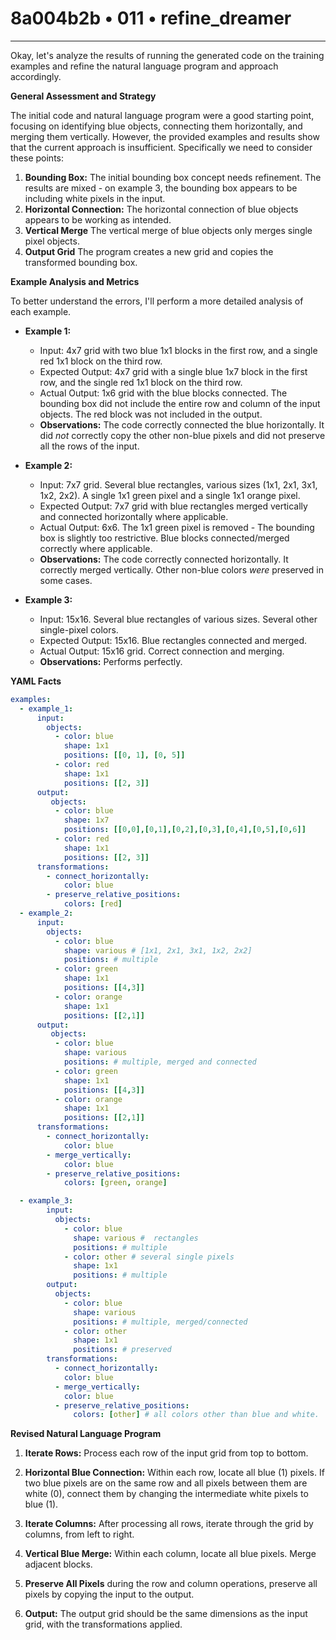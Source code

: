 # 8a004b2b • 011 • refine_dreamer

---
Okay, let's analyze the results of running the generated code on the training examples and refine the natural language program and approach accordingly.

**General Assessment and Strategy**

The initial code and natural language program were a good starting point, focusing on identifying blue objects, connecting them horizontally, and merging them vertically. However, the provided examples and results show that the current approach is insufficient. Specifically we need to consider these points:

1.  **Bounding Box:** The initial bounding box concept needs refinement. The results are mixed - on example 3, the bounding box appears to be including white pixels in the input.
2.  **Horizontal Connection:** The horizontal connection of blue objects appears to be working as intended.
3.  **Vertical Merge** The vertical merge of blue objects only merges single pixel objects.
4. **Output Grid** The program creates a new grid and copies the transformed bounding box.

**Example Analysis and Metrics**

To better understand the errors, I'll perform a more detailed analysis of each example.

*   **Example 1:**
    *   Input: 4x7 grid with two blue 1x1 blocks in the first row, and a single red 1x1 block on the third row.
    *   Expected Output: 4x7 grid with a single blue 1x7 block in the first row, and the single red 1x1 block on the third row.
    *   Actual Output: 1x6 grid with the blue blocks connected. The bounding box did not include the entire row and column of the input objects. The red block was not included in the output.
    *   **Observations:** The code correctly connected the blue horizontally. It did *not* correctly copy the other non-blue pixels and did not preserve all the rows of the input.

*   **Example 2:**
    *   Input: 7x7 grid. Several blue rectangles, various sizes (1x1, 2x1, 3x1, 1x2, 2x2). A single 1x1 green pixel and a single 1x1 orange pixel.
    *   Expected Output: 7x7 grid with blue rectangles merged vertically and connected horizontally where applicable.
    *   Actual Output: 6x6. The 1x1 green pixel is removed - The bounding box is slightly too restrictive. Blue blocks connected/merged correctly where applicable.
    *   **Observations:** The code correctly connected horizontally. It correctly merged vertically. Other non-blue colors *were* preserved in some cases.

*   **Example 3:**
    *   Input: 15x16. Several blue rectangles of various sizes. Several other single-pixel colors.
    *   Expected Output: 15x16. Blue rectangles connected and merged.
    *   Actual Output: 15x16 grid. Correct connection and merging.
    *   **Observations:** Performs perfectly.

**YAML Facts**

```yaml
examples:
  - example_1:
      input:
        objects:
          - color: blue
            shape: 1x1
            positions: [[0, 1], [0, 5]]
          - color: red
            shape: 1x1
            positions: [[2, 3]]
      output:
         objects:
          - color: blue
            shape: 1x7
            positions: [[0,0],[0,1],[0,2],[0,3],[0,4],[0,5],[0,6]]
          - color: red
            shape: 1x1
            positions: [[2, 3]]
      transformations:
        - connect_horizontally:
            color: blue
        - preserve_relative_positions:
            colors: [red]
  - example_2:
      input:
        objects:
          - color: blue
            shape: various # [1x1, 2x1, 3x1, 1x2, 2x2]
            positions: # multiple
          - color: green
            shape: 1x1
            positions: [[4,3]]
          - color: orange
            shape: 1x1
            positions: [[2,1]]
      output:
         objects:
          - color: blue
            shape: various
            positions: # multiple, merged and connected
          - color: green
            shape: 1x1
            positions: [[4,3]]
          - color: orange
            shape: 1x1
            positions: [[2,1]]
      transformations:
        - connect_horizontally:
            color: blue
        - merge_vertically:
            color: blue
        - preserve_relative_positions:
            colors: [green, orange]

  - example_3:
        input:
          objects:
            - color: blue
              shape: various #  rectangles
              positions: # multiple
            - color: other # several single pixels
              shape: 1x1
              positions: # multiple
        output:
          objects:
            - color: blue
              shape: various
              positions: # multiple, merged/connected
            - color: other
              shape: 1x1
              positions: # preserved
        transformations:
          - connect_horizontally:
            color: blue
          - merge_vertically:
            color: blue
          - preserve_relative_positions:
              colors: [other] # all colors other than blue and white.

```

**Revised Natural Language Program**

1.  **Iterate Rows:** Process each row of the input grid from top to bottom.

2.  **Horizontal Blue Connection:** Within each row, locate all blue (1) pixels. If two blue pixels are on the same row and all pixels between them are white (0), connect them by changing the intermediate white pixels to blue (1).

3.  **Iterate Columns:** After processing all rows, iterate through the grid by columns, from left to right.

4.  **Vertical Blue Merge:** Within each column, locate all blue pixels. Merge adjacent blocks.

5. **Preserve All Pixels** during the row and column operations, preserve all pixels by copying the input to the output.

6.  **Output:** The output grid should be the same dimensions as the input grid, with the transformations applied.

